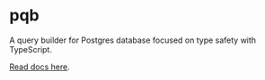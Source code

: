 # pqb

A query builder for Postgres database focused on type safety with TypeScript.

[Read docs here](https://orchid-orm.netlify.app/guide/query-builder-setup.html).
